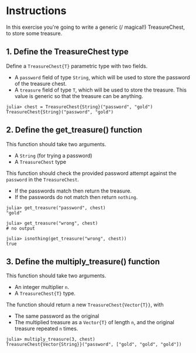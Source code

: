 # Instructions

In this exercise you're going to write a generic (/ magical!) TreasureChest, to store some treasure.

## 1. Define the TreasureChest type

Define a `TreasureChest{T}` parametric type with two fields.

- A `password` field of type `String`, which will be used to store the password of the treasure chest.
- A `treasure` field of type `T`, which will be used to store the treasure.
This value is generic so that the treasure can be anything.

```julia-repl
julia> chest = TreasureChest{String}("password", "gold")
TreasureChest{String}("password", "gold")
```



## 2. Define the get_treasure() function

This function should take two arguments.

- A `String` (for trying a password)
- A `TreasureChest` type

This function should check the provided password attempt against the `password` in the `TreasureChest`.

- If the passwords match then return the treasure.
- If the passwords do not match then return `nothing`.

```julia-repl
julia> get_treasure("password", chest)
"gold"

julia> get_treasure("wrong", chest)
# no output

julia> isnothing(get_treasure("wrong", chest))
true
```

## 3. Define the multiply_treasure() function

This function should take two arguments.

- An integer multiplier `n`.
- A `TreasureChest{T}` type.

The function should return a new `TreasureChest{Vector{T}}`, with 
- The same password as the original
- The multiplied treasure as a `Vector{T}` of length `n`, and the original treasure repeated `n` times.

```julia-repl
julia> multiply_treasure(3, chest)
TreasureChest{Vector{String}}("password", ["gold", "gold", "gold"])
```

